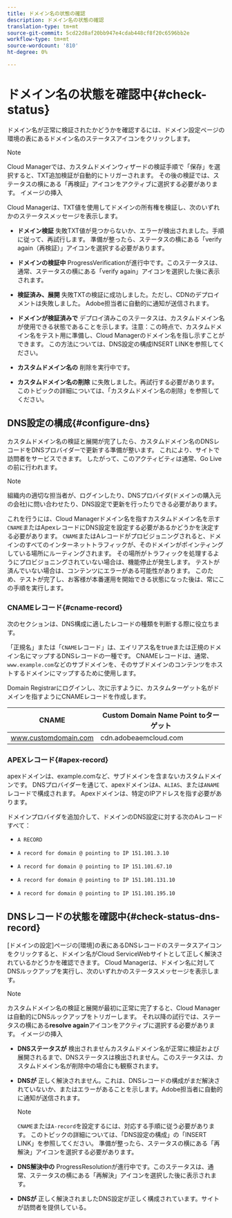 ```yaml
---
title: ドメイン名の状態の確認
description: ドメイン名の状態の確認
translation-type: tm+mt
source-git-commit: 5cd22d8af20bb947e4cdab448cf8f20c6596bb2e
workflow-type: tm+mt
source-wordcount: '810'
ht-degree: 0%

---
```



# ドメイン名の状態を確認中{#check-status}

ドメイン名が正常に検証されたかどうかを確認するには、ドメイン設定ページの環境の表にあるドメイン名のステータスアイコンをクリックします。

>[!NOTE]
>Cloud Managerでは、カスタムドメインウィザードの検証手順で「保存」を選択すると、TXT追加検証が自動的にトリガーされます。 その後の検証では、ステータスの横にある「再検証」アイコンをアクティブに選択する必要があります。 イメージの挿入

Cloud Managerは、TXT値を使用してドメインの所有権を検証し、次のいずれかのステータスメッセージを表示します。

* **ドメイン検証**
失敗TXT値が見つからないか、エラーが検出されました。手順に従って、再試行します。 準備が整ったら、ステータスの横にある「verify again（再検証）」アイコンを選択する必要があります。

* **ドメインの検証中**
ProgressVerificationが進行中です。このステータスは、通常、ステータスの横にある「verify again」アイコンを選択した後に表示されます。

* **検証済み、展開**
失敗TXTの検証に成功しました。ただし、CDNのデプロイメントは失敗しました。 Adobe担当者に自動的に通知が送信されます。

* **ドメインが検証済みで**
デプロイ済みこのステータスは、カスタムドメイン名が使用できる状態であることを示します。注意：この時点で、カスタムドメイン名をテスト用に準備し、Cloud Managerのドメイン名を指し示すことができます。 この方法については、DNS設定の構成INSERT LINKを参照してください。

* **カスタムドメイン名の**
削除を実行中です。

* **カスタムドメイン名の削除**
に失敗しました。再試行する必要があります。 このトピックの詳細については、「カスタムドメイン名の削除」を参照してください。


## DNS設定の構成{#configure-dns}

カスタムドメイン名の検証と展開が完了したら、カスタムドメイン名のDNSレコードをDNSプロバイダーで更新する準備が整います。 これにより、サイトで訪問者をサービスできます。 したがって、このアクティビティは通常、Go Liveの前に行われます。

>[!NOTE]
>組織内の適切な担当者が、ログインしたり、DNSプロバイダ(ドメインの購入元の会社)に問い合わせたり、DNS設定で更新を行ったりできる必要があります。

これを行うには、Cloud Managerドメイン名を指すカスタムドメイン名を示す`CNAME`またはApexレコードにDNS設定を設定する必要があるかどうかを決定する必要があります。 `CNAME`またはAレコードがプロビジョニングされると、ドメインのすべてのインターネットトラフィックが、そのドメインがポインティングしている場所にルーティングされます。 その場所がトラフィックを処理するようにプロビジョニングされていない場合は、機能停止が発生します。 テストが済んでいない場合は、コンテンツにエラーがある可能性があります。 このため、テストが完了し、お客様が本番運用を開始できる状態になった後は、常にこの手順を実行します。

### CNAMEレコード{#cname-record}

次のセクションは、DNS構成に適したレコードの種類を判断する際に役立ちます。

「正規名」または「`CNAME`レコード」は、エイリアス名をtrueまたは正規のドメイン名にマップするDNSレコードの一種です。 CNAMEレコードは、通常、`www.example.com`などのサブドメインを、そのサブドメインのコンテンツをホストするドメインにマップするために使用します。

Domain Registrarにログインし、次に示すように、カスタムターゲット名がドメインを指すようにCNAMEレコードを作成します。

| CNAME | Custom Domain Name Point toターゲット |
|--- |--- |
| www.customdomain.com | cdn.adobeaemcloud.com |

### APEXレコード{#apex-record}

apexドメインは、example.comなど、サブドメインを含まないカスタムドメインです。 DNSプロバイダーを通じて、apexドメインは`A`、`ALIAS`、または`ANAME`レコードで構成されます。 Apexドメインは、特定のIPアドレスを指す必要があります。

ドメインプロバイダを追加介して、ドメインのDNS設定に対する次のAレコードすべて：

* `A RECORD`

* `A record for domain @ pointing to IP 151.101.3.10`

* `A record for domain @ pointing to IP 151.101.67.10`

* `A record for domain @ pointing to IP 151.101.131.10`

* `A record for domain @ pointing to IP 151.101.195.10`

## DNSレコードの状態を確認中{#check-status-dns-record}

[ドメインの設定]ページの[環境]の表にあるDNSレコードのステータスアイコンをクリックすると、ドメイン名がCloud ServiceWebサイトとして正しく解決されているかどうかを確認できます。 Cloud Managerは、ドメイン名に対してDNSルックアップを実行し、次のいずれかのステータスメッセージを表示します。

>[!NOTE]
>カスタムドメイン名の検証と展開が最初に正常に完了すると、Cloud Managerは自動的にDNSルックアップをトリガーします。 それ以降の試行では、ステータスの横にある&#x200B;**resolve again**&#x200B;アイコンをアクティブに選択する必要があります。 イメージの挿入

* **DNSステータスが**
検出されませんカスタムドメイン名が正常に検証および展開されるまで、DNSステータスは検出されません。このステータスは、カスタムドメイン名が削除中の場合にも観察されます。

* **DNSが**
正しく解決されません。これは、DNSレコードの構成がまだ解決されていないか、またはエラーがあることを示します。Adobe担当者に自動的に通知が送信されます。

   >[!NOTE]
   >`CNAME`または`A-record`を設定するには、対応する手順に従う必要があります。 このトピックの詳細については、「DNS設定の構成」の「INSERT LINK」を参照してください。 準備が整ったら、ステータスの横にある「再解決」アイコンを選択する必要があります。

* **DNS解決中の**
ProgressResolutionが進行中です。このステータスは、通常、ステータスの横にある「再解決」アイコンを選択した後に表示されます。

* **DNSが**
正しく解決されましたDNS設定が正しく構成されています。サイトが訪問者を提供している。
